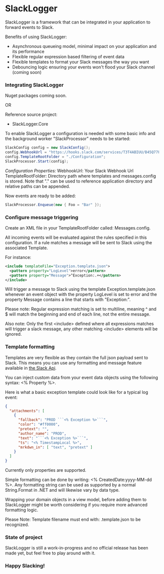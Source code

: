 SlackLogger
======
SlackLogger is a framework that can be integrated in your application to forward events to Slack.

Benefits of using SlackLogger:
- Asynchronous queueing model, minimal impact on your application and its performance
- Flexible regular expression based filtering of event data
- Flexible templates to format your Slack messages the way you want
- Debouncing logic ensuring your events won't flood your Slack channel (coming soon)

### Integrating SlackLogger

Nuget packages coming soon.

OR

Reference source project:
- SlackLogger.Core

To enable SlackLogger a configuration is needed with some basic info and the background worker "SlackProcessor" needs to be started:
```cs
SlackConfig config = new SlackConfig();
config.WebhookUrl = "https://hooks.slack.com/services/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";
config.TemplateRootFolder = "./Configuration";
SlackProcessor.Start(config);
```
*Configuration Properties:*
WebhookUrl: Your Slack Webhook Url
TemplateRootFolder: Directory path where templates and messages.config is stored. Note that "." can be used to reference application directory and relative paths can be appended.

Now events are ready to be added:

```cs
SlackProcessor.Enqueue(new { Foo = "Bar" });
```

### Configure message triggering

Create an XML file in your TemplateRootFolder called: Messages.config.

All incoming events will be evaluated against the rules specified in this configuration. If a rule matches a message will be sent to Slack using the associated Template.

For instance:

```xml
<include templateFile="Exception.template.json">
  <pattern property="LogLevel">error</pattern>
  <pattern property="Message">^Exception:.+</pattern>
</include>
```

Will trigger a message to Slack using the template Exception.template.json whenever an event object with the property LogLevel is set to error and the property Message contains a line that starts with "Exception:".

Please note: Regular expression matching is set to multiline, meaning ^ and $ will match the beginning and end of each line, not the entire message.

Also note: Only the first &lt;include&gt; defined where all expressions matches will trigger a slack message, any other matching &lt;include&gt; elements will be ignored.

### Template formatting

Templates are very flexible as they contain the full json payload sent to Slack. This means you can use any formatting and message feature available in [the Slack Api](https://api.slack.com/docs/messages).

You can inject custom data from your event data objects using the following syntax: &lt;% Property %&gt;.

Here is what a basic exception template could look like for a typical log event:

```json
{
  "attachments": [
    {
      "fallback": "PROD ```<% Exception %>```",
      "color": "#ff0000",
      "pretext": "",
      "author_name": "PROD",
      "text": "```<% Exception %>```",
      "ts": "<% TimestampLocal %>",
      "mrkdwn_in": [ "text", "pretext" ]
    }
  ]
}
```

Currently only properties are supported. 

Simple formatting can be done by writing: &lt;% CreatedDate:yyyy-MM-dd %&gt;.
Any formatting string can be used as supported by a normal String.Format in .NET and will likewise vary by data type.

Wrapping your domain objects in a view model, before adding them to SlackLogger might be worth considering if you require more advanced  formatting logic.

Please Note: Template filename must end with: .template.json to be recognized.

### State of project

SlackLogger is still a work-in-progress and no official release has been made yet, but feel free to play around with it.

### Happy Slacking!
